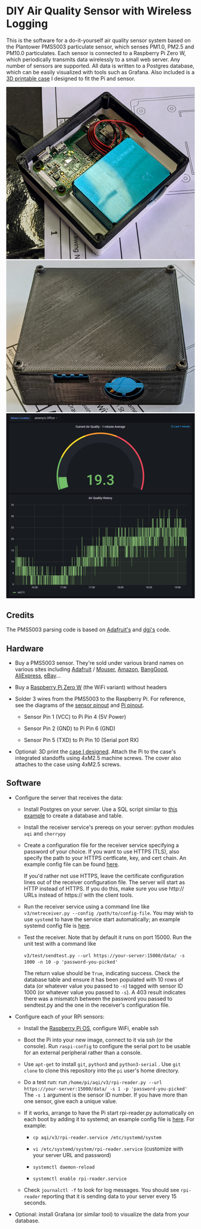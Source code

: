 # DIY Air Quality Sensor with Wireless Logging

This is the software for a do-it-yourself air quality sensor system based on the
Plantower PMS5003 particulate sensor, which senses PM1.0, PM2.5 and PM10.0
particulates. Each sensor is connected to a Raspberry Pi Zero W, which
periodically transmits data wirelessly to a small web server. Any number of
sensors are supported. All data is written to a Postgres database, which can be
easily visualized with tools such as Grafana. Also included is a [3D printable
case](https://www.thingiverse.com/thing:4940995) I designed to fit the Pi and
sensor.

![Pi and sensor in case](docs/case-open.jpg)
![Case with cover](docs/case-closed.jpg)
![Grafana UI](docs/grafana-screencap.png)

## Credits

The PMS5003 parsing code is based on
[Adafruit's](https://learn.adafruit.com/pm25-air-quality-sensor) and
[dgj's](https://github.com/djacobow/airmon) code.

## Hardware

* Buy a PMS5003 sensor. They're sold under various brand names on various sites
  including [Adafruit](https://www.adafruit.com/product/3686) /
  [Mouser](https://www.mouser.com/ProductDetail/Adafruit/3686),
  [Amazon](https://www.amazon.com/gp/product/B092H9FSC9),
  [BangGood](https://usa.banggood.com/PMS5003-PM2_5-Air-Particle-Dust-Sensor-Laser-Digital-Output-Module-High-Precision-Air-Haze-Detection-Smart-Home-Device-p-1553818.html),
  [AliExpress](https://www.aliexpress.com/item/1005001793669306.html), [eBay](https://www.ebay.com/sch/i.html?_from=R40&_trksid=p2047675.m570.l1313&_nkw=pms5003&_sacat=0)...

* Buy a [Raspberry Pi Zero W](https://www.raspberrypi.org/products/raspberry-pi-zero-w/) (the WiFi variant) without headers

* Solder 3 wires from the PMS5003 to the Raspberry Pi. For reference, see the
  diagrams of the [sensor pinout](https://github.com/jelson/aqi/blob/main/docs/pms5003_pinout.png) and [Pi pinout](https://pinout.xyz/).
   * Sensor Pin 1 (VCC) to Pi Pin 4 (5V Power)

   * Sensor Pin 2 (GND) to Pi Pin 6 (GND)

   * Sensor Pin 5 (TXD) to Pi Pin 10 (Serial port RX)

* Optional: 3D print the [case I designed](https://www.thingiverse.com/thing:4940995).
  Attach the Pi to the case's integrated standoffs using 4xM2.5
  machine screws. The cover also attaches to the case using 4xM2.5 screws.

## Software

* Configure the server that receives the data:

    * Install Postgres on your server. Use a SQL script similar to [this
      example](https://github.com/jelson/aqi/blob/main/v3/create-table.sql)
      to create a database and table.

    * Install the receiver service's prereqs on your server: python modules `aqi`
      and `cherrypy`

    * Create a configuration file for the receiver service specifying a password of
      your choice. If you want to use HTTPS (TLS), also specify the path to your
      HTTPS certficate, key, and cert chain.  An example config file can be found
      [here](https://github.com/jelson/aqi/blob/main/v3/netreceiver-config-example.json).

      If you'd rather not use HTTPS, leave the certificate configuration lines out
      of the receiver configuration file. The server will start as HTTP instead of
      HTTPS. If you do this, make sure you use http:// URLs instead of https:// with
      the client tools.

    * Run the receiver service using a command line like `v3/netreceiver.py --config
      /path/to/config-file`. You may wish to use `systemd` to have the service start
      automatically; an example systemd config file is
      [here](https://github.com/jelson/aqi/blob/main/v3/netreceiver.service).

    * Test the receiver. Note that by default it runs on port 15000. Run the unit
      test with a command like

        `v3/test/sendtest.py --url https://your-server:15000/data/ -s 1000 -n 10 -p 'password-you-picked'`

       The return value should be `True`, indicating success. Check the database
       table and ensure it has been populated with 10 rows of data (or whatever
       value you passed to `-n`) tagged with sensor ID 1000 (or whatever value you
       passed to `-s`). A 403 result indicates there was a mismatch between the
       password you passed to sendtest.py and the one in the receiver's
       configuration file.

* Configure each of your RPi sensors:

   * Install the [Raspberry Pi OS](https://www.raspberrypi.org/software/),
     configure WiFi, enable ssh

   * Boot the Pi into your new image, connect to it via ssh (or the console).
     Run `raspi-config` to configure the serial port to be usable for an
     external peripheral rather than a console.

   * Use `apt-get` to install `git`, `python3` and `python3-serial` . Use `git
     clone` to clone this repository into the `pi` user's home directory.

   * Do a test run: run `/home/pi/aqi/v3/rpi-reader.py --url https://your-server:15000/data/
     -s 1 -p 'password-you-picked'` The `-s 1` argument is the sensor ID
     number. If you have more than one sensor, give each a unique value.

   * If it works, arrange to have the Pi start rpi-reader.py automatically on
     each boot by adding it to systemd; an example config file is
     [here](https://github.com/jelson/aqi/blob/main/v3/rpi-reader.service). For example:

     * `cp aqi/v3/rpi-reader.service /etc/systemd/system`

     * `vi /etc/systemd/system/rpi-reader.service` (customize with your server URL and password)

     * `systemctl daemon-reload`

     * `systemctl enable rpi-reader.service`

   * Check `journalctl -f` to look for log messages. You should see `rpi-reader`
     reporting that it is sending data to your server every 15 seconds.

* Optional: install Grafana (or similar tool) to visualize the data from your
  database.
